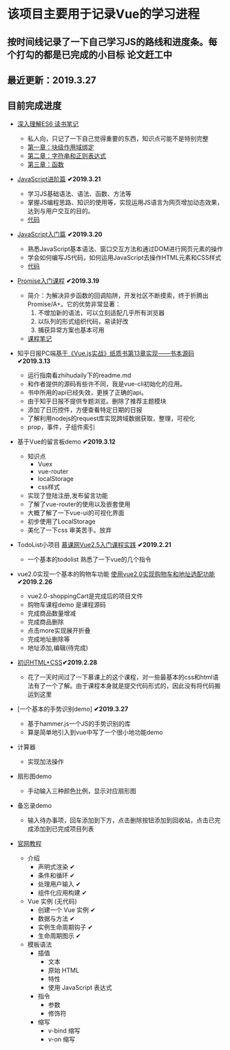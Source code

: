 该项目主要用于记录Vue的学习进程
============================

按时间线记录了一下自己学习JS的路线和进度条。每个打勾的都是已完成的小目标  论文赶工中
------------------------------------------------------------------

最近更新：2019.3.27
-------------------

目前完成进度
-------------------

* [深入理解ES6 读书笔记](https://book.douban.com/subject/27072230/)
  * 私人向，只记了一下自己觉得重要的东西，知识点可能不是特别完整
  * [第一章：块级作用域绑定](https://github.com/LinStan/VueStudy/tree/master/读书笔记/深入理解ES6/第一章：块级作用域绑定.md)
  * [第二章：字符串和正则表达式](https://github.com/LinStan/VueStudy/tree/master/读书笔记/深入理解ES6/第二章：字符串和正则表达式.md)
  * [第三章：函数](https://github.com/LinStan/VueStudy/tree/master/读书笔记/深入理解ES6/第三章：函数.md)
  
* [JavaScript进阶篇](https://www.imooc.com/learn/10) <b>✔2019.3.21</b>
  * 学习JS基础语法、语法、函数、方法等
  * 掌握JS编程思路、知识的使用等，实现运用JS语言为网页增加动态效果，达到与用户交互的目的。
  * [代码](https://github.com/LinStan/VueStudy/tree/master/JS进阶篇)

* [JavaScript入门篇](https://www.imooc.com/learn/36)   <b>✔2019.3.20</b>
  * 熟悉JavaScript基本语法、窗口交互方法和通过DOM进行网页元素的操作
  * 学会如何编写JS代码，如何运用JavaScript去操作HTML元素和CSS样式
  * [代码](https://github.com/LinStan/VueStudy/tree/master/JS入门篇)

* [Promise入门课程](https://www.imooc.com/learn/949) <b>✔2019.3.19</b>
  * 简介：为解决异步函数的回调陷阱，开发社区不断摸索，终于折腾出 Promise/A+。它的优势非常显著：
    1. 不增加新的语法，可以立刻适配几乎所有浏览器 
    2. 以队列的形式组织代码，易读好改 
    3. 捕获异常方案也基本可用
  * [课程笔记](https://github.com/LinStan/VueStudy/blob/master/读书笔记/Promise入门课程笔记.md)

* 知乎日报PC端[基于《Vue.js实战》纸质书第13章实现——书本源码](https://github.com/icarusion/vue-book/tree/master/daily) <b>✔2019.3.13</b>
  * 运行指南看zhihudaily下的readme.md
  * 和作者提供的源码有些许不同，我是vue-cli初始化的应用。
  * 书中所用的api已经失效，更换了正确的api。
  * 由于知乎日报不提供专题浏览。删除了推荐主题模块
  * 添加了日历控件，方便查看特定日期的日报
  * 了解利用nodejs的request库实现跨域数据获取，整理，可视化
  * prop，事件，子组件索引
  
* 基于Vue的留言板demo <b>✔2019.3.12</b>
  * 知识点
    * Vuex
    * vue-router
    * localStorage
    * css样式
  * 实现了登陆注册,发布留言功能
  * 了解了vue-router的使用以及嵌套使用
  * 大概了解了一下vue-ui的可视化界面
  * 初步使用了LocalStorage 
  * 美化了一下css 审美苦手。放弃
  
* TodoList小项目 [慕课网Vue2.5入门课程实践](https://www.imooc.com/learn/980) <b>✔2019.2.21</b>
  * 一个基本的todolist 熟悉了一下vue的几个指令
  
* vue2.0实现一个基本的购物车功能 [使用vue2.0实现购物车和地址选配功能](https://www.imooc.com/learn/796) <b>✔2019.2.26</b>
  * vue2.0-shoppingCart是完成后的项目文件
  * 购物车课程demo 是课程源码
  * 完成商品数量增减
  * 完成商品删除
  * 点击more实现展开折叠
  * 完成地址删除等
  * 地址添加,编辑(待完成)
  
* [初识HTML+CSS](https://www.imooc.com/learn/9)<b>✔2019.2.28</b>
  * 花了一天时间过了一下慕课上的这个课程，对一些最基本的css和html语法有了一个了解。由于课程本身就是提交代码形式的，因此没有将代码搬运到这里
  
* [一个基本的手势识别demo]  **✔2019.3.27**
  * 基于hammer.js一个JS的手势识别的库
  * 算是简单地引入到vue中写了一个很小地功能demo

* 计算器<br> 
  * 实现加法操作<br>
* 扇形图demo<br>
  * 手动输入三种颜色比例，显示对应扇形图<br>
* 备忘录demo<br>
  * 输入待办事项，回车添加到下方，点击删除按钮添加到回收站，点击已完成添加到已完成项目列表<br>
* [官网教程](https://cn.vuejs.org/v2/guide/)
  * 介绍
    * 声明式渲染 ✔
    * 条件和循环 ✔
    * 处理用户输入 ✔
    * 组件化应用构建 ✔
  * Vue 实例 (无代码)
    * 创建一个 Vue 实例 ✔
    * 数据与方法 ✔
    * 实例生命周期钩子 ✔
    * 生命周期图示 ✔
  * 模板语法
    * 插值
      * 文本
      * 原始 HTML
      * 特性
      * 使用 JavaScript 表达式
    * 指令
      * 参数
      * 修饰符
    * 缩写
      * v-bind 缩写
      * v-on 缩写
